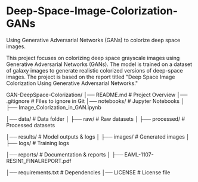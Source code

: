 # Deep-Space-Image-Colorization-GANs
Using Generative Adversarial Networks (GANs) to colorize deep space images.

This project focuses on colorizing deep space grayscale images using Generative Adversarial Networks (GANs). The model is trained on a dataset of galaxy images to generate realistic colorized versions of deep-space images. The project is based on the report titled "Deep Space Image Colorization Using Generative Adversarial Networks."

GAN-DeepSpace-Colorization/
│── README.md             # Project Overview
│── .gitignore            # Files to ignore in Git
│── notebooks/            # Jupyter Notebooks
│   ├── Image_Colorization_in_GAN.ipynb

│── data/                 # Data folder
│   ├── raw/              # Raw datasets
│   ├── processed/        # Processed datasets

│── results/              # Model outputs & logs
│   ├── images/           # Generated images
│   ├── logs/             # Training logs

│── reports/              # Documentation & reports
│   ├── EAML-1107-RESIN1_FINALREPORT.pdf

│── requirements.txt      # Dependencies
│── LICENSE               # License file
